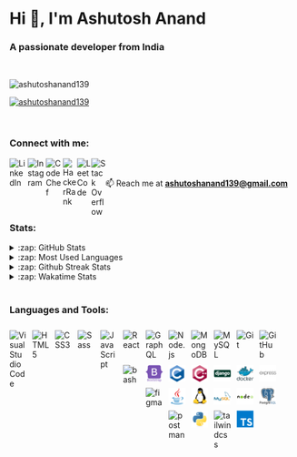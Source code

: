 <h1 align="left">Hi 👋, I'm Ashutosh Anand</h1>
<h3 align="left">A passionate developer from India</h3>

<br>
<p align="left"> <img src="https://komarev.com/ghpvc/?username=ashutoshanand139&label=Profile%20views&color=0e75b6&style=flat" alt="ashutoshanand139" /> </p>

<p align="left"> <a href="https://github.com/ryo-ma/github-profile-trophy"><img src="https://github-profile-trophy.vercel.app/?username=ashutoshanand139&theme=gruvbox" alt="ashutoshanand139" /></a> </p>

<br>
<h3 align="left">Connect with me:</h3>

<p align="left">
  <a href="https://www.linkedin.com/in/ashutoshanand139" target="_blank">
    <img align="left" width="32" alt="LinkedIn" src="https://img.icons8.com/fluency/48/000000/linkedin.png" />
  </a>
    
  <a href="https://www.instagram.com/ll.ashu.ll" target="_blank">
    <img align="left" width="32" alt="Instagram" src="https://img.icons8.com/color/48/000000/instagram-new--v1.png" />
  </a>
  
  <a href="https://www.codechef.com/users/alucard2711hs" target="_blank">
    <img align="left" width="30" alt="CodeChef" src="https://img.icons8.com/color/48/000000/codechef.png" />
  </a>
  
  <a href="https://www.hackerrank.com/ashutoshanand139" target="_blank">
    <img align="left" width="25" alt="HackerRank" src="https://img.icons8.com/external-tal-revivo-color-tal-revivo/24/000000/external-hackerrank-is-a-technology-company-that-focuses-on-competitive-programming-logo-color-tal-revivo.png" />
  </a>
  
  <a href="https://www.leetcode.com/ashutoshanand139" target="_blank">
    <img align="left" width="25" alt="LeetCode" src="https://img.icons8.com/external-tal-revivo-shadow-tal-revivo/24/000000/external-level-up-your-coding-skills-and-quickly-land-a-job-logo-shadow-tal-revivo.png" />
  </a>
  
  <a href="https://www.stackoverflow.com/users/13937565" target="_blank">
    <img align="left" width="25" alt="Stack Overflow" src="https://img.icons8.com/external-tal-revivo-shadow-tal-revivo/24/000000/external-stack-overflow-is-a-question-and-answer-site-for-professional-logo-shadow-tal-revivo.png" />
  </a>
</p>

<br><br>
📫 Reach me at **ashutoshanand139@gmail.com**

<br>

### Stats:

<details>
  <summary>:zap: GitHub Stats</summary>
  <br>
  <img alt="GitHub Stats" src="https://github-readme-stats.vercel.app/api?username=ashutoshanand139&include_all_commits=true&count_private=true&show_icons=true&theme=gruvbox" />
</details>

<details>
  <summary>:zap: Most Used Languages</summary>
  <br>
  <img alt="Top Languages" src="https://github-readme-stats.vercel.app/api/top-langs/?username=ashutoshanand139&langs_count=10&theme=gruvbox&layout=compact" />
  <br>
  <i>NOTE: It's just a GitHub metric to determine which languages have the most code on GitHub.</i>
</details>

<details>
  <summary>:zap: Github Streak Stats</summary>
  <br>
  <img alt="Github Streak" src="https://github-readme-streak-stats.herokuapp.com/?user=ashutoshanand139&theme=gruvbox" />
</details>

<details>
  <summary>:zap: Wakatime Stats</summary>
  <br>
  <img alt="Wakatime Stats" src="https://github-readme-stats.vercel.app/api/wakatime/?username=ashutoshanand139&langs_count=10&theme=gruvbox&layout=compact" />
</details>

<br>

### Languages and Tools:

<p>
  <img align="left" width="30px" style="padding-right:10px; padding-top:10px;" alt="Visual Studio Code"  src="https://cdn.jsdelivr.net/gh/devicons/devicon/icons/vscode/vscode-original.svg" />
  <img align="left" width="30px" style="padding-right:10px; padding-top:10px;" alt="HTML5"  src="https://cdn.jsdelivr.net/gh/devicons/devicon/icons/html5/html5-original.svg" />
  <img align="left" width="30px" style="padding-right:10px; padding-top:10px;" alt="CSS3"  src="https://cdn.jsdelivr.net/gh/devicons/devicon/icons/css3/css3-original.svg" />
  <img align="left" width="30px" style="padding-right:10px; padding-top:10px;" alt="Sass"  src="https://cdn.jsdelivr.net/gh/devicons/devicon/icons/sass/sass-original.svg" />
  <img align="left" width="30px" style="padding-right:10px; padding-top:10px;" alt="JavaScript"  src="https://cdn.jsdelivr.net/gh/devicons/devicon/icons/javascript/javascript-original.svg" />
  <img align="left" width="30px" style="padding-right:10px; padding-top:10px;" alt="React"  src="https://cdn.jsdelivr.net/gh/devicons/devicon/icons/react/react-original.svg" />
  <img align="left" width="30px" style="padding-right:10px; padding-top:10px;" alt="GraphQL"  src="https://cdn.jsdelivr.net/gh/devicons/devicon/icons/graphql/graphql-plain.svg" />
  <img align="left" width="30px" style="padding-right:10px; padding-top:10px;" alt="Node.js"  src="https://cdn.jsdelivr.net/gh/devicons/devicon/icons/nodejs/nodejs-original.svg" />
  <img align="left" width="30px" style="padding-right:10px; padding-top:10px;" alt="MongoDB"  src="https://cdn.jsdelivr.net/gh/devicons/devicon/icons/mongodb/mongodb-original.svg" />
  <img align="left" width="30px" style="padding-right:10px; padding-top:10px;" alt="MySQL"  src="https://cdn.jsdelivr.net/gh/devicons/devicon/icons/mysql/mysql-original.svg" />
  <img align="left" width="30px" style="padding-right:10px; padding-top:10px;" alt="Git"  src="https://cdn.jsdelivr.net/gh/devicons/devicon/icons/git/git-original.svg" />
  <img align="left" width="30px" style="padding-right:10px; padding-top:10px;" alt="GitHub" src="https://img.icons8.com/ios-glyphs/30/000000/github.png" />
  <img align="left" width="30px" style="padding-right:10px; padding-top:10px;" alt="bash" src="https://www.vectorlogo.zone/logos/gnu_bash/gnu_bash-icon.svg" /> 
  <img align="left" width="30px" style="padding-right:10px; padding-top:10px;" alt="bootstrap" src="https://raw.githubusercontent.com/devicons/devicon/master/icons/bootstrap/bootstrap-plain-wordmark.svg" />
  <img align="left" width="30px" style="padding-right:10px; padding-top:10px;" alt="c" src="https://raw.githubusercontent.com/devicons/devicon/master/icons/c/c-original.svg" />
  <img align="left" width="30px" style="padding-right:10px; padding-top:10px;" alt="cplusplus" src="https://raw.githubusercontent.com/devicons/devicon/master/icons/cplusplus/cplusplus-original.svg" /> 
  <img align="left" width="30px" style="padding-right:10px; padding-top:10px;" alt="django" src="https://raw.githubusercontent.com/devicons/devicon/master/icons/django/django-original.svg" />
  <img align="left" width="30px" style="padding-right:10px; padding-top:10px;" alt="docker" src="https://raw.githubusercontent.com/devicons/devicon/master/icons/docker/docker-original-wordmark.svg" /> 
  <img align="left" width="30px" style="padding-right:10px; padding-top:10px;" alt="express" src="https://raw.githubusercontent.com/devicons/devicon/master/icons/express/express-original-wordmark.svg" /> 
  <img align="left" width="30px" style="padding-right:10px; padding-top:10px;" alt="figma" src="https://www.vectorlogo.zone/logos/figma/figma-icon.svg" /> 
  <img align="left" width="30px" style="padding-right:10px; padding-top:10px;" alt="java" src="https://raw.githubusercontent.com/devicons/devicon/master/icons/java/java-original.svg" /> 
  <img align="left" width="30px" style="padding-right:10px; padding-top:10px;" alt="linux" src="https://raw.githubusercontent.com/devicons/devicon/master/icons/linux/linux-original.svg" /> 
  <img align="left" width="30px" style="padding-right:10px; padding-top:10px;" alt="mysql" src="https://raw.githubusercontent.com/devicons/devicon/master/icons/mysql/mysql-original-wordmark.svg" /> 
  <img align="left" width="30px" style="padding-right:10px; padding-top:10px;" alt="nodejs" src="https://raw.githubusercontent.com/devicons/devicon/master/icons/nodejs/nodejs-original-wordmark.svg" />
  <img align="left" width="30px" style="padding-right:10px; padding-top:10px;" alt="postgresql" src="https://raw.githubusercontent.com/devicons/devicon/master/icons/postgresql/postgresql-original-wordmark.svg" /> 
  <img align="left" width="30px" style="padding-right:10px; padding-top:10px;" alt="postman" src="https://www.vectorlogo.zone/logos/getpostman/getpostman-icon.svg" /> 
  <img align="left" width="30px" style="padding-right:10px; padding-top:10px;" alt="python" src="https://raw.githubusercontent.com/devicons/devicon/master/icons/python/python-original.svg" /> 
  <img align="left" width="30px" style="padding-right:10px; padding-top:10px;" alt="tailwindcss" src="https://www.vectorlogo.zone/logos/tailwindcss/tailwindcss-icon.svg" />
  <img align="left" width="30px" style="padding-right:10px; padding-top:10px;" alt="typescript" src="https://raw.githubusercontent.com/devicons/devicon/master/icons/typescript/typescript-original.svg" />
</p>

<br><br>
